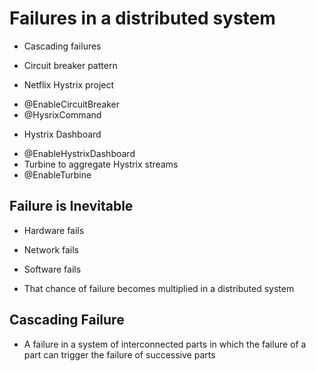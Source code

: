 # Failures in a distributed system

- Cascading failures

- Circuit breaker pattern

* Netflix Hystrix project
- @EnableCircuitBreaker
- @HysrixCommand

* Hystrix Dashboard
- @EnableHystrixDashboard
- Turbine to aggregate Hystrix streams
- @EnableTurbine

## Failure is Inevitable

- Hardware fails
- Network fails
- Software fails

- That chance of failure becomes multiplied in a distributed system

## Cascading Failure

- A failure in a system of interconnected parts in which the failure of a part
  can trigger the failure of successive parts
